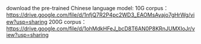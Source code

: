 download the pre-trained Chinese language model:
10G corpus：https://drive.google.com/file/d/1nfjQ7R2P4pc2WD3_EAOMsAyajo7gHrWg/view?usp=sharing
200G corpus：https://drive.google.com/file/d/1ohMdkHFeJ_bcD8T6AN0P8KRnJUMXIoJr/view?usp=sharing
